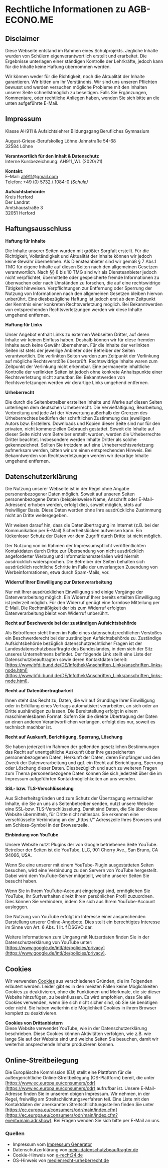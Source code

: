 # Rechtliche Informationen zu AGB-ECONO.ME

## Disclaimer

Diese Webseite entstand im Rahmen eines Schulprojekts. Jegliche Inhalte wurden von Schülern eigenverantwortlich erstellt und erarbeitet. Die Ergebnisse unterlagen einer ständigen Kontrolle der Lehrkräfte, jedoch kann für die Inhalte keine Haftung übernommen werden.

Wir können weder für die Richtigkeit, noch die Aktualität der Inhalte garantieren. Wir bitten um Ihr Verständnis. Wir sind uns unseren Pflichten bewusst und werden versuchen mögliche Probleme mit den Inhalten unserer Seite schnellstmöglich zu beseitigen. Falls Sie Ergänzungen, Kommentare, oder rechtliche Anliegen haben, wenden Sie sich bitte an die unten aufgeführte E-Mail.

## Impressum

Klasse AH911 & Aufsichtslehrer
Bildungsgang Berufliches Gymnasium

August-Griese-Berufskolleg Löhne
Jahnstraße 54-68  
32584 Löhne

**Verantwortlich für den Inhalt & Datenschutz**  
Interne Kursbezeichnung: AH911_WL (2020/21)

**Kontakt:**  
E-Mail: [ah911@gmail.com](mailto:ah911@gmail.com)  
Telefon: [+49 (0) 5732 / 1084-0](tel:+49573210840) *(Schule)*

**Aufsichtsbehörde:**  
Kreis Herford  
Der Landrat  
Amtshausstraße 3  
32051 Herford

## Haftungsausschluss

**Haftung für Inhalte**  

Die Inhalte unserer Seiten wurden mit größter Sorgfalt erstellt. Für die Richtigkeit, Vollständigkeit und Aktualität der Inhalte können wir jedoch keine Gewähr übernehmen. Als Diensteanbieter sind wir gemäß § 7 Abs.1 TMG für eigene Inhalte auf diesen Seiten nach den allgemeinen Gesetzen verantwortlich. Nach §§ 8 bis 10 TMG sind wir als Diensteanbieter jedoch nicht verpflichtet, übermittelte oder gespeicherte fremde Informationen zu überwachen oder nach Umständen zu forschen, die auf eine rechtswidrige Tätigkeit hinweisen. Verpflichtungen zur Entfernung oder Sperrung der Nutzung von Informationen nach den allgemeinen Gesetzen bleiben hiervon unberührt. Eine diesbezügliche Haftung ist jedoch erst ab dem Zeitpunkt der Kenntnis einer konkreten Rechtsverletzung möglich. Bei Bekanntwerden von entsprechenden Rechtsverletzungen werden wir diese Inhalte umgehend entfernen.  

**Haftung für Links**  

Unser Angebot enthält Links zu externen Webseiten Dritter, auf deren Inhalte wir keinen Einfluss haben. Deshalb können wir für diese fremden Inhalte auch keine Gewähr übernehmen. Für die Inhalte der verlinkten Seiten ist stets der jeweilige Anbieter oder Betreiber der Seiten verantwortlich. Die verlinkten Seiten wurden zum Zeitpunkt der Verlinkung auf mögliche Rechtsverstöße überprüft. Rechtswidrige Inhalte waren zum Zeitpunkt der Verlinkung nicht erkennbar. Eine permanente inhaltliche Kontrolle der verlinkten Seiten ist jedoch ohne konkrete Anhaltspunkte einer Rechtsverletzung nicht zumutbar. Bei Bekanntwerden von Rechtsverletzungen werden wir derartige Links umgehend entfernen.  

**Urheberrecht**  

Die durch die Seitenbetreiber erstellten Inhalte und Werke auf diesen Seiten unterliegen dem deutschen Urheberrecht. Die Vervielfältigung, Bearbeitung, Verbreitung und jede Art der Verwertung außerhalb der Grenzen des Urheberrechtes bedürfen der schriftlichen Zustimmung des jeweiligen Autors bzw. Erstellers. Downloads und Kopien dieser Seite sind nur für den privaten, nicht kommerziellen Gebrauch gestattet. Soweit die Inhalte auf dieser Seite nicht vom Betreiber erstellt wurden, werden die Urheberrechte Dritter beachtet. Insbesondere werden Inhalte Dritter als solche gekennzeichnet. Sollten Sie trotzdem auf eine Urheberrechtsverletzung aufmerksam werden, bitten wir um einen entsprechenden Hinweis. Bei Bekanntwerden von Rechtsverletzungen werden wir derartige Inhalte umgehend entfernen.  

## Datenschutzerklärung

Die Nutzung unserer Webseite ist in der Regel ohne Angabe personenbezogener Daten möglich. Soweit auf unseren Seiten personenbezogene Daten (beispielsweise Name, Anschrift oder E-Mail-Adressen) erhoben werden, erfolgt dies, soweit möglich, stets auf freiwilliger Basis. Diese Daten werden ohne Ihre ausdrückliche Zustimmung nicht an Dritte weitergegeben.  

Wir weisen darauf hin, dass die Datenübertragung im Internet (z.B. bei der Kommunikation per E-Mail) Sicherheitslücken aufweisen kann. Ein lückenloser Schutz der Daten vor dem Zugriff durch Dritte ist nicht möglich.  

Der Nutzung von im Rahmen der Impressumspflicht veröffentlichten Kontaktdaten durch Dritte zur Übersendung von nicht ausdrücklich angeforderter Werbung und Informationsmaterialien wird hiermit ausdrücklich widersprochen. Die Betreiber der Seiten behalten sich ausdrücklich rechtliche Schritte im Falle der unverlangten Zusendung von Werbeinformationen, etwa durch Spam-Mails, vor.  

**Widerruf Ihrer Einwilligung zur Datenverarbeitung**

Nur mit Ihrer ausdrücklichen Einwilligung sind einige Vorgänge der Datenverarbeitung möglich. Ein Widerruf Ihrer bereits erteilten Einwilligung ist jederzeit möglich. Für den Widerruf genügt eine formlose Mitteilung per E-Mail. Die Rechtmäßigkeit der bis zum Widerruf erfolgten Datenverarbeitung bleibt vom Widerruf unberührt.

**Recht auf Beschwerde bei der zuständigen Aufsichtsbehörde**

Als Betroffener steht Ihnen im Falle eines datenschutzrechtlichen Verstoßes ein Beschwerderecht bei der zuständigen Aufsichtsbehörde zu. Zuständige Aufsichtsbehörde bezüglich datenschutzrechtlicher Fragen ist der Landesdatenschutzbeauftragte des Bundeslandes, in dem sich der Sitz unseres Unternehmens befindet. Der folgende Link stellt eine Liste der Datenschutzbeauftragten sowie deren Kontaktdaten bereit:  [https://www.bfdi.bund.de/DE/Infothek/Anschriften_Links/anschriften_links-node.html](https://www.bfdi.bund.de/DE/Infothek/Anschriften_Links/anschriften_links-node.html).

**Recht auf Datenübertragbarkeit**

Ihnen steht das Recht zu, Daten, die wir auf Grundlage Ihrer Einwilligung oder in Erfüllung eines Vertrags automatisiert verarbeiten, an sich oder an Dritte aushändigen zu lassen. Die Bereitstellung erfolgt in einem maschinenlesbaren Format. Sofern Sie die direkte Übertragung der Daten an einen anderen Verantwortlichen verlangen, erfolgt dies nur, soweit es technisch machbar ist.

**Recht auf Auskunft, Berichtigung, Sperrung, Löschung**

Sie haben jederzeit im Rahmen der geltenden gesetzlichen Bestimmungen das Recht auf unentgeltliche Auskunft über Ihre gespeicherten personenbezogenen Daten, Herkunft der Daten, deren Empfänger und den Zweck der Datenverarbeitung und ggf. ein Recht auf Berichtigung, Sperrung oder Löschung dieser Daten. Diesbezüglich und auch zu weiteren Fragen zum Thema personenbezogene Daten können Sie sich jederzeit über die im Impressum aufgeführten Kontaktmöglichkeiten an uns wenden.

**SSL- bzw. TLS-Verschlüsselung**

Aus Sicherheitsgründen und zum Schutz der Übertragung vertraulicher Inhalte, die Sie an uns als Seitenbetreiber senden, nutzt unsere Website eine SSL-bzw. TLS-Verschlüsselung. Damit sind Daten, die Sie über diese Website übermitteln, für Dritte nicht mitlesbar. Sie erkennen eine verschlüsselte Verbindung an der „https://“ Adresszeile Ihres Browsers und am Schloss-Symbol in der Browserzeile.

**Einbindung von YouTube**

Unsere Website nutzt Plugins der von Google betriebenen Seite YouTube. Betreiber der Seiten ist die YouTube, LLC, 901 Cherry Ave., San Bruno, CA 94066, USA.

Wenn Sie eine unserer mit einem YouTube-Plugin ausgestatteten Seiten besuchen, wird eine Verbindung zu den Servern von YouTube hergestellt. Dabei wird dem YouTube-Server mitgeteilt, welche unserer Seiten Sie besucht haben.

Wenn Sie in Ihrem YouTube-Account eingeloggt sind, ermöglichen Sie YouTube, Ihr Surfverhalten direkt Ihrem persönlichen Profil zuzuordnen. Dies können Sie verhindern, indem Sie sich aus Ihrem YouTube-Account ausloggen.

Die Nutzung von YouTube erfolgt im Interesse einer ansprechenden Darstellung unserer Online-Angebote. Dies stellt ein berechtigtes Interesse im Sinne von Art. 6 Abs. 1 lit. f DSGVO dar.

Weitere Informationen zum Umgang mit Nutzerdaten finden Sie in der Datenschutzerklärung von YouTube unter: [https://www.google.de/intl/de/policies/privacy](https://www.google.de/intl/de/policies/privacy).

## Cookies
Wir verwenden [Cookies](https://www.cookiesandyou.com/)  aus verschiedenen Gründen, die im Folgenden erläutert werden. Leider gibt es in den meisten Fällen keine Möglichkeiten Cookies zu deaktivieren, ohne die Funktionen und Merkmale, die sie dieser Website hinzufügen, zu beeinflussen. Es wird empfohlen, dass Sie alle Cookies verwenden, wenn Sie sich nicht sicher sind, ob Sie sie benötigen oder nicht. Sie haben weiterhin die Möglichkeit Cookies in ihrem Browser komplett zu deaktivieren.

**Cookies von Drittanbietern**  
Diese Website verwendet YouTube, wie in der Datenschutzerklärung beschrieben. Diese Cookies können Aktivitäten verfolgen, wie z.B. wie lange Sie auf der Website sind und welche Seiten Sie besuchen, damit wir weiterhin ansprechende Inhalte produzieren können.

## Online-Streitbeilegung

Die Europäische Kommission (EU) stellt eine Plattform für die außergerichtliche Online-Streitbeilegung (OS-Plattform) bereit, die unter  [https://www.ec.europa.eu/consumers/odr](https://www.ec.europa.eu/consumers/odr)  aufrufbar ist. Unsere E-Mail-Adresse finden Sie in unserem obigen Impressum. Wir nehmen, in der Regel, freiwillig am Streitschlichtungsverfahren teil. Eine Liste mit den Kontaktdaten der anerkannten Streitschlichtungsstellen finden Sie unter  [https://ec.europa.eu/consumers/odr/main/index.cfm](https://ec.europa.eu/consumers/odr/main/index.cfm?event=main.adr.show). Bei Fragen wenden Sie sich bitte per E-Mail an uns.

### Quellen

 - Impressum vom  [Impressum Generator](https://www.impressum-generator.de/)
 - Datenschutzerklärung von [mein-datenschutzbeauftragter.de](http://www.mein-datenschutzbeauftragter.de/)
 - Cookie-Hinweis von [e-recht24.de](https://www.e-recht24.de/)
 - OS-Hinweis von [medienrecht-urheberrecht.de](https://www.medienrecht-urheberrecht.de/)
